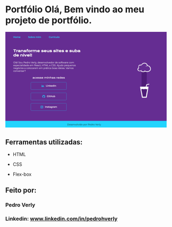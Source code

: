 # Portfólio Olá, Bem vindo ao meu projeto de portfólio.

![image](img/Screenshot_1.png)

## Ferramentas utilizadas:

* HTML

* CSS

* Flex-box

## Feito por:

### Pedro Verly

### Linkedin: www.linkedin.com/in/pedrohverly
